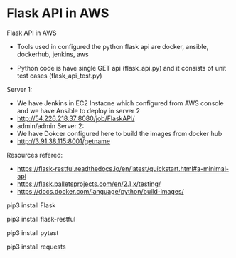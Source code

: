 # Flask API in AWS
Flask API in AWS


- Tools used in configured the python flask api are docker, ansible, dockerhub, jenkins, aws

- Python code is have single GET api (flask_api.py) and it consists of unit test cases (flask_api_test.py)

Server 1:
- We have Jenkins in EC2 Instacne which configured from AWS console and we have Ansible to deploy in server 2
- http://54.226.218.37:8080/job/FlaskAPI/
- admin/admin
Server 2:
- We have Dokcer configured here to build the images from docker hub
- http://3.91.38.115:8001/getname

Resources refered:
- https://flask-restful.readthedocs.io/en/latest/quickstart.html#a-minimal-api
- https://flask.palletsprojects.com/en/2.1.x/testing/
- https://docs.docker.com/language/python/build-images/


pip3 install Flask

pip3 install flask-restful

pip3 install pytest

pip3 install requests
